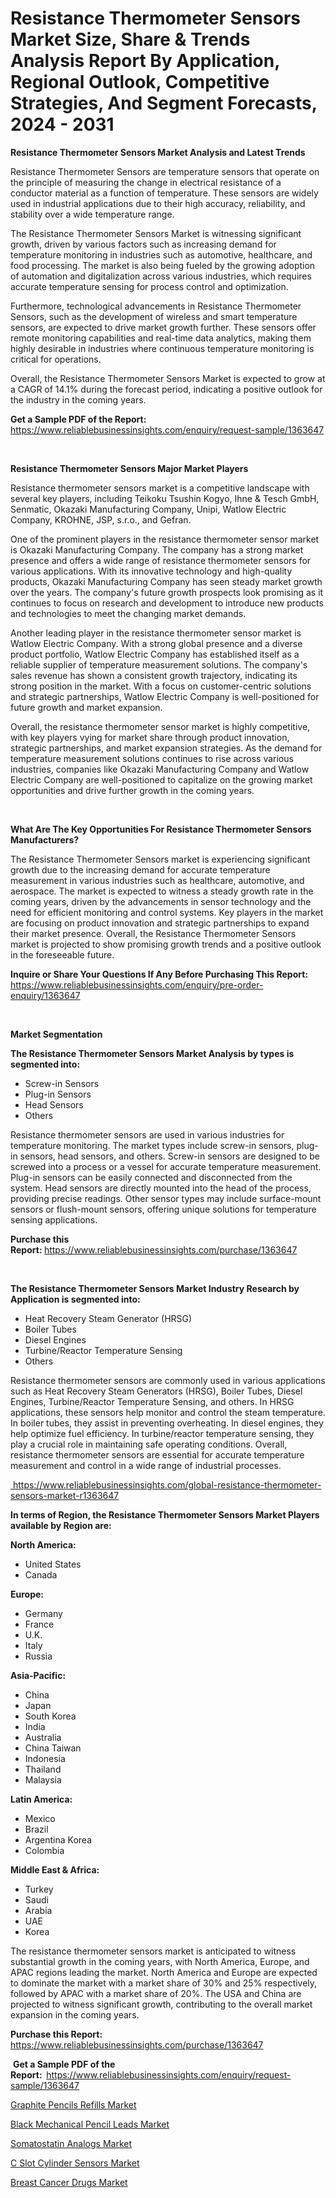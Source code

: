 <p><h1>Resistance Thermometer Sensors Market Size, Share & Trends Analysis Report By Application, Regional Outlook, Competitive Strategies, And Segment Forecasts, 2024 - 2031</h1></p><p><strong>Resistance Thermometer Sensors Market Analysis and Latest Trends</strong></p>
<p><p>Resistance Thermometer Sensors are temperature sensors that operate on the principle of measuring the change in electrical resistance of a conductor material as a function of temperature. These sensors are widely used in industrial applications due to their high accuracy, reliability, and stability over a wide temperature range.</p><p>The Resistance Thermometer Sensors Market is witnessing significant growth, driven by various factors such as increasing demand for temperature monitoring in industries such as automotive, healthcare, and food processing. The market is also being fueled by the growing adoption of automation and digitalization across various industries, which requires accurate temperature sensing for process control and optimization.</p><p>Furthermore, technological advancements in Resistance Thermometer Sensors, such as the development of wireless and smart temperature sensors, are expected to drive market growth further. These sensors offer remote monitoring capabilities and real-time data analytics, making them highly desirable in industries where continuous temperature monitoring is critical for operations.</p><p>Overall, the Resistance Thermometer Sensors Market is expected to grow at a CAGR of 14.1% during the forecast period, indicating a positive outlook for the industry in the coming years.</p></p>
<p><strong>Get a Sample PDF of the Report:&nbsp;</strong> <a href="https://www.reliablebusinessinsights.com/enquiry/request-sample/1363647">https://www.reliablebusinessinsights.com/enquiry/request-sample/1363647</a></p>
<p>&nbsp;</p>
<p><strong>Resistance Thermometer Sensors Major Market Players</strong></p>
<p><p>Resistance thermometer sensors market is a competitive landscape with several key players, including Teikoku Tsushin Kogyo, Ihne & Tesch GmbH, Senmatic, Okazaki Manufacturing Company, Unipi, Watlow Electric Company, KROHNE, JSP, s.r.o., and Gefran.</p><p>One of the prominent players in the resistance thermometer sensor market is Okazaki Manufacturing Company. The company has a strong market presence and offers a wide range of resistance thermometer sensors for various applications. With its innovative technology and high-quality products, Okazaki Manufacturing Company has seen steady market growth over the years. The company's future growth prospects look promising as it continues to focus on research and development to introduce new products and technologies to meet the changing market demands.</p><p>Another leading player in the resistance thermometer sensor market is Watlow Electric Company. With a strong global presence and a diverse product portfolio, Watlow Electric Company has established itself as a reliable supplier of temperature measurement solutions. The company's sales revenue has shown a consistent growth trajectory, indicating its strong position in the market. With a focus on customer-centric solutions and strategic partnerships, Watlow Electric Company is well-positioned for future growth and market expansion.</p><p>Overall, the resistance thermometer sensor market is highly competitive, with key players vying for market share through product innovation, strategic partnerships, and market expansion strategies. As the demand for temperature measurement solutions continues to rise across various industries, companies like Okazaki Manufacturing Company and Watlow Electric Company are well-positioned to capitalize on the growing market opportunities and drive further growth in the coming years.</p></p>
<p>&nbsp;</p>
<p><strong>What Are The Key Opportunities For Resistance Thermometer Sensors Manufacturers?</strong></p>
<p><p>The Resistance Thermometer Sensors market is experiencing significant growth due to the increasing demand for accurate temperature measurement in various industries such as healthcare, automotive, and aerospace. The market is expected to witness a steady growth rate in the coming years, driven by the advancements in sensor technology and the need for efficient monitoring and control systems. Key players in the market are focusing on product innovation and strategic partnerships to expand their market presence. Overall, the Resistance Thermometer Sensors market is projected to show promising growth trends and a positive outlook in the foreseeable future.</p></p>
<p><strong>Inquire or Share Your Questions If Any Before Purchasing This Report:</strong> <a href="https://www.reliablebusinessinsights.com/enquiry/pre-order-enquiry/1363647">https://www.reliablebusinessinsights.com/enquiry/pre-order-enquiry/1363647</a></p>
<p>&nbsp;</p>
<p><strong>Market Segmentation</strong></p>
<p><strong>The Resistance Thermometer Sensors Market Analysis by types is segmented into:</strong></p>
<p><ul><li>Screw-in Sensors</li><li>Plug-in Sensors</li><li>Head Sensors</li><li>Others</li></ul></p>
<p><p>Resistance thermometer sensors are used in various industries for temperature monitoring. The market types include screw-in sensors, plug-in sensors, head sensors, and others. Screw-in sensors are designed to be screwed into a process or a vessel for accurate temperature measurement. Plug-in sensors can be easily connected and disconnected from the system. Head sensors are directly mounted into the head of the process, providing precise readings. Other sensor types may include surface-mount sensors or flush-mount sensors, offering unique solutions for temperature sensing applications.</p></p>
<p><strong>Purchase this Report:&nbsp;</strong><a href="https://www.reliablebusinessinsights.com/purchase/1363647">https://www.reliablebusinessinsights.com/purchase/1363647</a></p>
<p>&nbsp;</p>
<p><strong>The Resistance Thermometer Sensors Market Industry Research by Application is segmented into:</strong></p>
<p><ul><li>Heat Recovery Steam Generator (HRSG)</li><li>Boiler Tubes</li><li>Diesel Engines</li><li>Turbine/Reactor Temperature Sensing</li><li>Others</li></ul></p>
<p><p>Resistance thermometer sensors are commonly used in various applications such as Heat Recovery Steam Generators (HRSG), Boiler Tubes, Diesel Engines, Turbine/Reactor Temperature Sensing, and others. In HRSG applications, these sensors help monitor and control the steam temperature. In boiler tubes, they assist in preventing overheating. In diesel engines, they help optimize fuel efficiency. In turbine/reactor temperature sensing, they play a crucial role in maintaining safe operating conditions. Overall, resistance thermometer sensors are essential for accurate temperature measurement and control in a wide range of industrial processes.</p></p>
<p><a href="https://www.reliablebusinessinsights.com/global-resistance-thermometer-sensors-market-r1363647">&nbsp;https://www.reliablebusinessinsights.com/global-resistance-thermometer-sensors-market-r1363647</a></p>
<p><strong>In terms of Region, the Resistance Thermometer Sensors Market Players available by Region are:</strong></p>
<p>
    <p> <strong> North America: </strong>
        <ul>
            <li>United States</li>
            <li>Canada</li>
        </ul>
        </p> 
    <p> <strong> Europe: </strong>
        <ul>
            <li>Germany</li>
            <li>France</li>
            <li>U.K.</li>
            <li>Italy</li>
            <li>Russia</li>
        </ul>
        </p> 
    <p> <strong> Asia-Pacific: </strong>
        <ul>
            <li>China</li>
            <li>Japan</li>
            <li>South Korea</li>
            <li>India</li>
            <li>Australia</li>
            <li>China Taiwan</li>
            <li>Indonesia</li>
            <li>Thailand</li>
            <li>Malaysia</li>
        </ul>
        </p> 
    <p> <strong> Latin America: </strong>
        <ul>
            <li>Mexico</li>
            <li>Brazil</li>
            <li>Argentina Korea</li>
            <li>Colombia</li>
        </ul>
        </p> 
    <p> <strong> Middle East & Africa: </strong>
        <ul>
            <li>Turkey</li>
            <li>Saudi</li>
            <li>Arabia</li>
            <li>UAE</li>
            <li>Korea</li>
        </ul>
    </p>
    </p>
<p><p>The resistance thermometer sensors market is anticipated to witness substantial growth in the coming years, with North America, Europe, and APAC regions leading the market. North America and Europe are expected to dominate the market with a market share of 30% and 25% respectively, followed by APAC with a market share of 20%. The USA and China are projected to witness significant growth, contributing to the overall market expansion in the coming years.</p></p>
<p><strong>Purchase this Report: </strong><a href="https://www.reliablebusinessinsights.com/purchase/1363647">https://www.reliablebusinessinsights.com/purchase/1363647</a></p>
<p>&nbsp;<strong>Get a Sample PDF of the Report:&nbsp;&nbsp;</strong><a href="https://www.reliablebusinessinsights.com/enquiry/request-sample/1363647">https://www.reliablebusinessinsights.com/enquiry/request-sample/1363647</a></p>
<p><strong></strong></p>
<p><p><a href="https://github.com/ruddyyedelwadw/Market-Research-Report-List-3/blob/main/graphite-pencils-refills-market.md">Graphite Pencils Refills Market</a></p><p><a href="https://github.com/jaidynmorantestelletmjzya/Market-Research-Report-List-3/blob/main/black-mechanical-pencil-leads-market.md">Black Mechanical Pencil Leads Market</a></p><p><a href="https://www.linkedin.com/pulse/somatostatin-analogs-market-share-new-trends-analysis-its-type-0bn7e">Somatostatin Analogs Market</a></p><p><a href="https://medium.com/@cathymaggio_46644/c-slot-cylinder-sensors-market-emerging-trends-and-future-prospects-for-period-from-2024-to-2031-2f45e618407b">C Slot Cylinder Sensors Market</a></p><p><a href="https://www.linkedin.com/pulse/breast-cancer-drugs-market-global-share-ranking-overall-sales-ssyif">Breast Cancer Drugs Market</a></p></p>